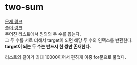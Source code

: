 # two-sum
[문제 링크](https://leetcode.com/problems/two-sum/submissions/) </br> 
[풀이 링크](two-sum.py) </br>
주어진 리스트에서 임의의 두 수를 뽑는다. </br>
그 두 수를 서로 더해서 target이 되면 해당 두 수의 인덱스를 반환한다. </br>
**target이 되는 두 수는 반드시 한 쌍만 존재한다.**

리스트의 길이가 최대 10000이어서 편하게 이중 for문으로 풀었다.